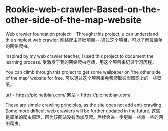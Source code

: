 # Rookie-web-crawler-Based-on-the-other-side-of-the-map-website
Web crawler foundation project---Throught this project, u can understand this simplest web crawler.
网络爬虫基础项目---通过这个项目，可以了解最简单的网络爬虫。

Inspired by my web crawler teacher, I used this project to document the learning process.
受激发于我的网络爬虫老师，用这个项目来记录学习历程。

You can climb through this project to get some wallpaper on 'the other side of the map' website for free.
可以通过这个项目来免费爬取彼岸图网上的一些壁纸。

url = https://pic.netbian.com/
网站 = https://pic.netbian.com/

These are simple crawling principles, as the site does not add anti-crawling. Some more difficult web crawlers will be further updated in the future.
这些是简单的爬虫原理，因为该网站没有添加反爬。后续会进一步更新一些难一些的网络爬虫。
